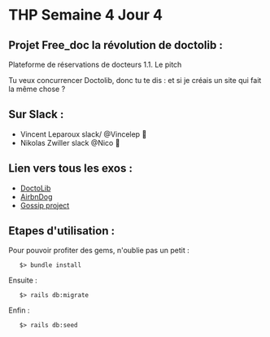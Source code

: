 # THP Semaine 4 Jour 4

## Projet Free_doc la révolution de doctolib : 

Plateforme de réservations de docteurs
1.1. Le pitch

Tu veux concurrencer Doctolib, donc tu te dis : et si je créais un site qui fait la même chose ? 


## Sur Slack :

* Vincent Leparoux  slack/  @Vincelep :dolphin:
* Nikolas Zwiller  slack  @Nico :chicken:


## Lien vers tous les exos :
* [DoctoLib](https://github.com/Vincelep/app_Free_Doc)
* [AirbnDog](https://github.com/Vincelep/app_AirbnDog)
* [Gossip project](https://github.com/Vincelep/app_Gossip_project)
             
                    
## Etapes d'utilisation :

Pour pouvoir profiter des gems, n'oublie pas un petit :
```
   $> bundle install
```

Ensuite : 
```
   $> rails db:migrate
```

Enfin : 
```
   $> rails db:seed
```
